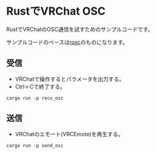# RustでVRChat OSC

RustでVRChatのOSC通信を試すためのサンプルコードです。

サンプルコードのベースは[rosc](https://github.com/klingtnet/rosc/tree/master/examples)のものになります。

## 受信
- VRChatで操作するとパラメータを出力する。
- Ctrl＋Cで終了する。
```
cargo run -p recv_osc
```

## 送信
- VRChatのエモート(VRCEmote)を再生する。
```
cargo run -p send_osc
```
